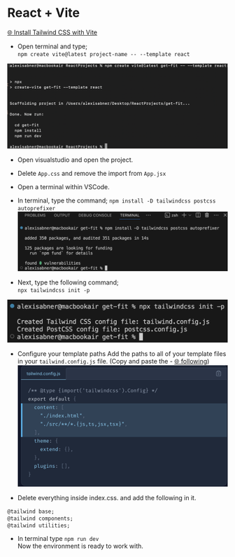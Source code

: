 # React + Vite
[🌐 Install Tailwind CSS with Vite](https://tailwindcss.com/docs/guides/vite)
* Open terminal and type;  
`npm create vite@latest project-name -- --template react`

![alt text](img/image.png)

* Open visualstudio and open the project.

* Delete `App.css` and remove the import from `App.jsx`

* Open a terminal within VSCode.
* In terminal, type the command; `npm install -D tailwindcss postcss autoprefixer`
![alt text](img/image-1.png)

* Next, type the following command;  
`npx tailwindcss init -p`  

![alt text](img/image-2.png)

* Configure your template paths
Add the paths to all of your template files in your `tailwind.config.js` file.  (Copy and paste the  - [🌐 following](https://tailwindcss.com/docs/guides/vite))
![alt text](img/image-3.png)

* Delete everything inside index.css.
and add the following in it.  
```
@tailwind base;
@tailwind components;
@tailwind utilities;
```

* In terminal type `npm run dev`  
Now the environment is ready to work with.